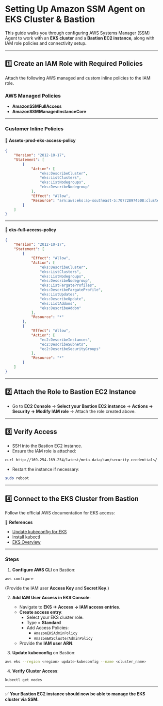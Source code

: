 # Setting Up Amazon SSM Agent on EKS Cluster & Bastion

This guide walks you through configuring AWS Systems Manager (SSM) Agent to work with an **EKS cluster** and a **Bastion EC2 instance**, along with IAM role policies and connectivity setup.

---

## 1️⃣ Create an IAM Role with Required Policies

Attach the following AWS managed and custom inline policies to the IAM role.

### AWS Managed Policies
- **AmazonSSMFullAccess**
- **AmazonSSMManagedInstanceCore**

---

### Customer Inline Policies

#### 📄 Asseto-prod-eks-access-policy
```json
{
    "Version": "2012-10-17",
    "Statement": [
        {
            "Action": [
                "eks:DescribeCluster",
                "eks:ListClusters",
                "eks:ListNodegroups",
                "eks:DescribeNodegroup"
            ],
            "Effect": "Allow",
            "Resource": "arn:aws:eks:ap-southeast-5:707728974508:cluster/asseto-prod-eks-cluster"
        }
    ]
}
```

---

#### 📄 eks-full-access-policy
```json
{
    "Version": "2012-10-17",
    "Statement": [
        {
            "Effect": "Allow",
            "Action": [
                "eks:DescribeCluster",
                "eks:ListClusters",
                "eks:ListNodegroups",
                "eks:DescribeNodegroup",
                "eks:ListFargateProfiles",
                "eks:DescribeFargateProfile",
                "eks:ListUpdates",
                "eks:DescribeUpdate",
                "eks:ListAddons",
                "eks:DescribeAddon"
            ],
            "Resource": "*"
        },
        {
            "Effect": "Allow",
            "Action": [
                "ec2:DescribeInstances",
                "ec2:DescribeSubnets",
                "ec2:DescribeSecurityGroups"
            ],
            "Resource": "*"
        }
    ]
}
```

---

## 2️⃣ Attach the Role to Bastion EC2 Instance

- Go to **EC2 Console** → **Select your Bastion EC2 instance** → **Actions → Security → Modify IAM role** → Attach the role created above.

---

## 3️⃣ Verify Access

- SSH into the Bastion EC2 instance.
- Ensure the IAM role is attached:
```bash
curl http://169.254.169.254/latest/meta-data/iam/security-credentials/
```
- Restart the instance if necessary:
```bash
sudo reboot
```

---

## 4️⃣ Connect to the EKS Cluster from Bastion

Follow the official AWS documentation for EKS access:

📄 **References**
- [Update kubeconfig for EKS](https://docs.aws.amazon.com/cli/latest/reference/eks/update-kubeconfig.html)  
- [Install kubectl](https://docs.aws.amazon.com/eks/latest/userguide/install-kubectl.html)  
- [EKS Overview](https://docs.aws.amazon.com/eks/latest/userguide/what-is-eks.html)  

---

### Steps

1. **Configure AWS CLI** on Bastion:
```bash
aws configure
```
(Provide the IAM user **Access Key** and **Secret Key**.)

2. **Add IAM User Access in EKS Console**:
    - Navigate to **EKS → Access → IAM access entries**.
    - **Create access entry**:
        - Select your EKS cluster role.
        - Type = **Standard**
        - Add Access Policies:
            - `AmazonEKSAdminPolicy`
            - `AmazonEKSClusterAdminPolicy`
    - Provide the **IAM user ARN**.

3. **Update kubeconfig** on Bastion:
```bash
aws eks --region <region> update-kubeconfig --name <cluster_name>
```

4. **Verify Cluster Access**:
```bash
kubectl get nodes
```

---

✅ **Your Bastion EC2 instance should now be able to manage the EKS cluster via SSM.**
